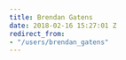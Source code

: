 ```yaml
---
title: Brendan Gatens
date: 2018-02-16 15:27:01 Z
redirect_from:
- "/users/brendan_gatens"
---
```


